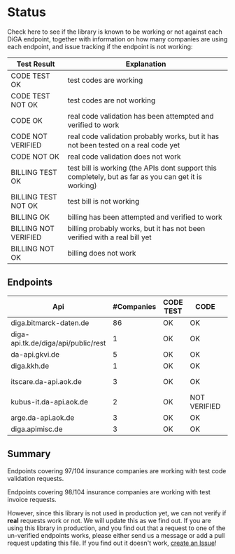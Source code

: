 # Status

Check here to see if the library is known to be working or not against each DiGA endpoint,
together with information on how many companies are using each endpoint, and issue tracking if the endpoint is not working:

| Test Result          | Explanation                                                                                           |
| -------------------- | ----------------------------------------------------------------------------------------------------- |
| CODE TEST OK         | test codes are working                                                                                |
| CODE TEST NOT OK     | test codes are not working                                                                            |
| CODE OK              | real code validation has been attempted and verified to work                                          |
| CODE NOT VERIFIED    | real code validation probably works, but it has not been tested on a real code yet                    |
| CODE NOT OK          | real code validation does not work                                                                    |
| BILLING TEST OK      | test bill is working (the APIs dont support this completely, but as far as you can get it is working) |
| BILLING TEST NOT OK  | test bill is not working                                                                              |
| BILLING OK           | billing has been attempted and verified to work                                                       |
| BILLING NOT VERIFIED | billing probably works, but it has not been verified with a real bill yet                             |
| BILLING NOT OK       | billing does not work                                                                                 |

## Endpoints

| Api                                 | #Companies | CODE TEST | CODE         | BILLING TEST | BILLING      |
| ----------------------------------- | ---------- | --------- | ------------ | ------------ | ------------ |
| diga.bitmarck-daten.de              | 86         | OK        | OK           | OK           | OK           |
| diga-api.tk.de/diga/api/public/rest | 1          | OK        | OK           | OK           | OK           |
| da-api.gkvi.de                      | 5          | OK        | OK           | OK           | OK           |
| diga.kkh.de                         | 1          | OK        | OK           |              |              |
| itscare.da-api.aok.de               | 3          | OK        | OK           | OK           | NOT VERIFIED |
| kubus-it.da-api.aok.de              | 2          | OK        | NOT VERIFIED | OK           | NOT VERIFIED |
| arge.da-api.aok.de                  | 3          | OK        | OK           | OK           | OK           |
| diga.apimisc.de                     | 3          | OK        | OK           | NOT OK       | OK           |

## Summary

Endpoints covering 97/104 insurance companies are working with test code validation requests.

Endpoints covering 98/104 insurance companies are working with test invoice requests.

However, since this library is not used in production yet, we can not verify if __real__ requests work or not.
We will update this as we find out. If you are using this library in production, and you find out that a request to
one of the un-verified endpoints works, please either send us a message or add a pull request updating this file.
If you find out it doesn't work, [create an Issue](https://github.com/alex-therapeutics/diga-api-client/issues/new/choose)!
